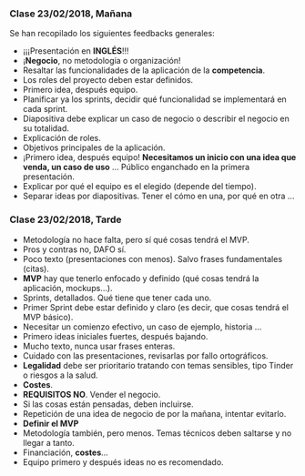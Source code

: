 ### Clase 23/02/2018, Mañana

Se han recopilado los siguientes feedbacks generales:

* ¡¡¡Presentación en **INGLÉS**!!!
* ¡**Negocio**, no metodología o organización!
* Resaltar las funcionalidades de la aplicación de la **competencia**.
* Los roles del proyecto deben estar definidos.
* Primero idea, después equipo.
* Planificar ya los sprints, decidir qué funcionalidad se implementará en cada sprint.
* Diapositiva debe explicar un caso de negocio o describir el negocio en su totalidad.
* Explicación de roles. 
* Objetivos principales de la aplicación.
* ¡Primero idea, después equipo! **Necesitamos un inicio con una idea que venda, un caso de uso** ... Público enganchado en la primera presentación.
* Explicar por qué el equipo es el elegido (depende del tiempo).
* Separar ideas por diapositivas. Tener el cómo en una, por qué en otra ...

### Clase 23/02/2018, Tarde

* Metodología no hace falta, pero sí qué cosas tendrá el MVP.
* Pros y contras no, DAFO sí.
* Poco texto (presentaciones con menos). Salvo frases fundamentales (citas).
* **MVP** hay que tenerlo enfocado y definido (qué cosas tendrá la aplicación, mockups...).
* Sprints, detallados. Qué tiene que tener cada uno.
* Primer Sprint debe estar definido y claro (es decir, que cosas tendrá el MVP básico).
* Necesitar un comienzo efectivo, un caso de ejemplo, historia ...
* Primero ideas iniciales fuertes, después bajando.
* Mucho texto, nunca usar frases enteras.
* Cuidado con las presentaciones, revisarlas por fallo ortográficos. 
* **Legalidad** debe ser prioritario tratando con temas sensibles, tipo Tinder o riesgos a la salud.
* **Costes**.
* **REQUISITOS NO**. Vender el negocio.
* Si las cosas están pensadas, deben incluirse. 
* Repetición de una idea de negocio de por la mañana, intentar evitarlo.
* **Definir el MVP**
* Metodología también, pero menos. Temas técnicos deben saltarse y no llegar a tanto.
* Financiación, **costes**... 
* Equipo primero y después ideas no es recomendado.